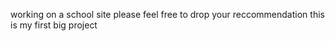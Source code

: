 working on a school site please feel free to drop your reccommendation
this is my first big project
